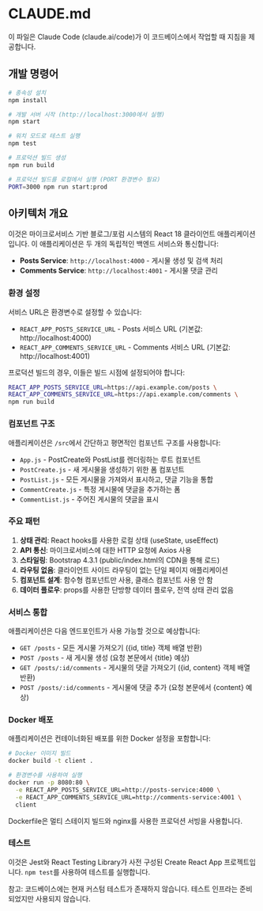 # CLAUDE.md

이 파일은 Claude Code (claude.ai/code)가 이 코드베이스에서 작업할 때 지침을 제공합니다.

## 개발 명령어

```bash
# 종속성 설치
npm install

# 개발 서버 시작 (http://localhost:3000에서 실행)
npm start

# 워치 모드로 테스트 실행
npm test

# 프로덕션 빌드 생성
npm run build

# 프로덕션 빌드를 로컬에서 실행 (PORT 환경변수 필요)
PORT=3000 npm run start:prod
```

## 아키텍처 개요

이것은 마이크로서비스 기반 블로그/포럼 시스템의 React 18 클라이언트 애플리케이션입니다. 이 애플리케이션은 두 개의 독립적인 백엔드 서비스와 통신합니다:

- **Posts Service**: `http://localhost:4000` - 게시물 생성 및 검색 처리
- **Comments Service**: `http://localhost:4001` - 게시물 댓글 관리

### 환경 설정

서비스 URL은 환경변수로 설정할 수 있습니다:
- `REACT_APP_POSTS_SERVICE_URL` - Posts 서비스 URL (기본값: http://localhost:4000)
- `REACT_APP_COMMENTS_SERVICE_URL` - Comments 서비스 URL (기본값: http://localhost:4001)

프로덕션 빌드의 경우, 이들은 빌드 시점에 설정되어야 합니다:
```bash
REACT_APP_POSTS_SERVICE_URL=https://api.example.com/posts \
REACT_APP_COMMENTS_SERVICE_URL=https://api.example.com/comments \
npm run build
```

### 컴포넌트 구조

애플리케이션은 `/src`에서 간단하고 평면적인 컴포넌트 구조를 사용합니다:

- `App.js` - PostCreate와 PostList를 렌더링하는 루트 컴포넌트
- `PostCreate.js` - 새 게시물을 생성하기 위한 폼 컴포넌트
- `PostList.js` - 모든 게시물을 가져와서 표시하고, 댓글 기능을 통합
- `CommentCreate.js` - 특정 게시물에 댓글을 추가하는 폼
- `CommentList.js` - 주어진 게시물의 댓글을 표시

### 주요 패턴

1. **상태 관리**: React hooks를 사용한 로컬 상태 (useState, useEffect)
2. **API 통신**: 마이크로서비스에 대한 HTTP 요청에 Axios 사용
3. **스타일링**: Bootstrap 4.3.1 (public/index.html의 CDN을 통해 로드)
4. **라우팅 없음**: 클라이언트 사이드 라우팅이 없는 단일 페이지 애플리케이션
5. **컴포넌트 설계**: 함수형 컴포넌트만 사용, 클래스 컴포넌트 사용 안 함
6. **데이터 플로우**: props를 사용한 단방향 데이터 플로우, 전역 상태 관리 없음

### 서비스 통합

애플리케이션은 다음 엔드포인트가 사용 가능할 것으로 예상합니다:

- `GET /posts` - 모든 게시물 가져오기 ({id, title} 객체 배열 반환)
- `POST /posts` - 새 게시물 생성 (요청 본문에서 {title} 예상)
- `GET /posts/:id/comments` - 게시물의 댓글 가져오기 ({id, content} 객체 배열 반환)
- `POST /posts/:id/comments` - 게시물에 댓글 추가 (요청 본문에서 {content} 예상)

### Docker 배포

애플리케이션은 컨테이너화된 배포를 위한 Docker 설정을 포함합니다:

```bash
# Docker 이미지 빌드
docker build -t client .

# 환경변수를 사용하여 실행
docker run -p 8080:80 \
  -e REACT_APP_POSTS_SERVICE_URL=http://posts-service:4000 \
  -e REACT_APP_COMMENTS_SERVICE_URL=http://comments-service:4001 \
  client
```

Dockerfile은 멀티 스테이지 빌드와 nginx를 사용한 프로덕션 서빙을 사용합니다.

### 테스트

이것은 Jest와 React Testing Library가 사전 구성된 Create React App 프로젝트입니다. `npm test`를 사용하여 테스트를 실행합니다.

참고: 코드베이스에는 현재 커스텀 테스트가 존재하지 않습니다. 테스트 인프라는 준비되었지만 사용되지 않습니다.